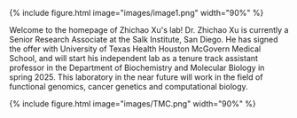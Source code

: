 ---
---
{% include figure.html image="images/image1.png" width="90%" %}

Welcome to the homepage of Zhichao Xu's lab! Dr. Zhichao Xu is currently a Senior Research Associate at the Salk Institute, San Diego. He has signed the offer with University of Texas Health Houston McGovern Medical School, and will start his independent lab as a tenure track assistant professor in the Department of Biochemistry and Molecular Biology in spring 2025. This laboratory in the near future will work in the field of functional genomics, cancer genetics and computational biology. 

{% include figure.html image="images/TMC.png" width="90%" %}
